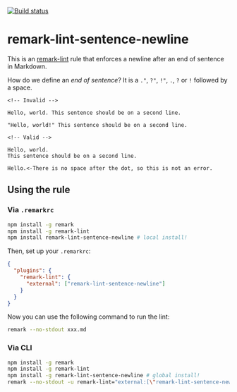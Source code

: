 [![Build
status](https://travis-ci.org/chcokr/remark-lint-sentence-newline.svg)](https://travis-ci.org/chcokr/remark-lint-sentence-newline)

# remark-lint-sentence-newline

This is an [remark-lint](https://github.com/wooorm/remark-lint) rule that
enforces a newline after an end of sentence in Markdown.

How do we define an *end of sentence*?
It is a `."`, `?"`, `!"`, `.`, `?` or `!` followed by a space.

```Text
<!-- Invalid -->

Hello, world. This sentence should be on a second line.

"Hello, world!" This sentence should be on a second line.

<!-- Valid -->

Hello, world.
This sentence should be on a second line.

Hello.<-There is no space after the dot, so this is not an error.
```

## Using the rule

### Via `.remarkrc`

```bash
npm install -g remark
npm install -g remark-lint
npm install remark-lint-sentence-newline # local install!
```

Then, set up your `.remarkrc`:

```JSON
{
  "plugins": {
    "remark-lint": {
      "external": ["remark-lint-sentence-newline"]
    }
  }
}
```

Now you can use the following command to run the lint:

```bash
remark --no-stdout xxx.md
```

### Via CLI

```bash
npm install -g remark
npm install -g remark-lint
npm install -g remark-lint-sentence-newline # global install!
remark --no-stdout -u remark-lint="external:[\"remark-lint-sentence-newline\"]" xxx.md
```
